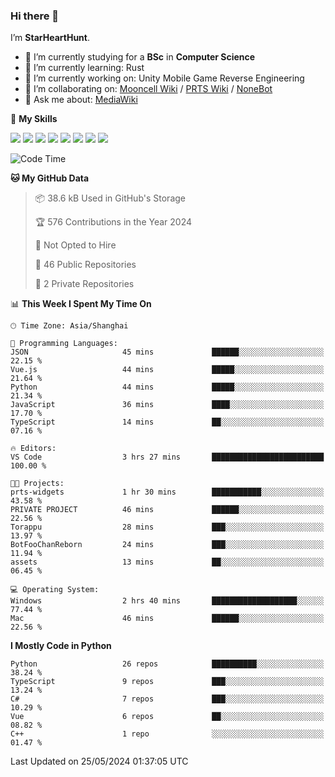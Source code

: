 ### Hi there 👋

I’m **StarHeartHunt**.

- 🏫 I’m currently studying for a **BSc** in **Computer Science**
- 🌱 I’m currently learning: Rust
- 🔭 I’m currently working on: Unity Mobile Game Reverse Engineering
- 👯 I’m collaborating on: [Mooncell Wiki](https://fgo.wiki/) / [PRTS Wiki](http://prts.wiki/) / [NoneBot](https://github.com/nonebot)
- 💬 Ask me about: [MediaWiki](https://www.mediawiki.org)

🌟 **My Skills**

![](https://img.shields.io/badge/-Python-3e74a2?style=flat-square&logo=Python&logoColor=fff)
![](https://img.shields.io/badge/-Node.js-339933?style=flat-square&logo=node.js&logoColor=fff)
![](https://img.shields.io/badge/-Vue-4fc08d?style=flat-square&logo=vue.js&logoColor=fff)
![](https://img.shields.io/badge/-React-2d98ce?style=flat-square&logo=React&logoColor=fff)
![](https://img.shields.io/badge/-TypeScript-3178C6?style=flat-square&logo=TypeScript&logoColor=fff)
![](https://img.shields.io/badge/-Docker-2496ED?style=flat-square&logo=Docker&logoColor=fff)
![](https://img.shields.io/badge/-Linux-000000?style=flat-square&logo=Linux&logoColor=fff)
![](https://img.shields.io/badge/-Dotnet-512bd4?style=flat-square&logo=.net&logoColor=fff)

<!--START_SECTION:waka-->
![Code Time](http://img.shields.io/badge/Code%20Time-1%2C026%20hrs%2056%20mins-blue)

**🐱 My GitHub Data** 

> 📦 38.6 kB Used in GitHub's Storage 
 > 
> 🏆 576 Contributions in the Year 2024
 > 
> 🚫 Not Opted to Hire
 > 
> 📜 46 Public Repositories 
 > 
> 🔑 2 Private Repositories 
 > 
📊 **This Week I Spent My Time On** 

```text
🕑︎ Time Zone: Asia/Shanghai

💬 Programming Languages: 
JSON                     45 mins             ██████░░░░░░░░░░░░░░░░░░░   22.15 % 
Vue.js                   44 mins             █████░░░░░░░░░░░░░░░░░░░░   21.64 % 
Python                   44 mins             █████░░░░░░░░░░░░░░░░░░░░   21.34 % 
JavaScript               36 mins             ████░░░░░░░░░░░░░░░░░░░░░   17.70 % 
TypeScript               14 mins             ██░░░░░░░░░░░░░░░░░░░░░░░   07.16 % 

🔥 Editors: 
VS Code                  3 hrs 27 mins       █████████████████████████   100.00 % 

🐱‍💻 Projects: 
prts-widgets             1 hr 30 mins        ███████████░░░░░░░░░░░░░░   43.58 % 
PRIVATE PROJECT          46 mins             ██████░░░░░░░░░░░░░░░░░░░   22.56 % 
Torappu                  28 mins             ███░░░░░░░░░░░░░░░░░░░░░░   13.97 % 
BotFooChanReborn         24 mins             ███░░░░░░░░░░░░░░░░░░░░░░   11.94 % 
assets                   13 mins             ██░░░░░░░░░░░░░░░░░░░░░░░   06.45 % 

💻 Operating System: 
Windows                  2 hrs 40 mins       ███████████████████░░░░░░   77.44 % 
Mac                      46 mins             ██████░░░░░░░░░░░░░░░░░░░   22.56 % 
```

**I Mostly Code in Python** 

```text
Python                   26 repos            ██████████░░░░░░░░░░░░░░░   38.24 % 
TypeScript               9 repos             ███░░░░░░░░░░░░░░░░░░░░░░   13.24 % 
C#                       7 repos             ███░░░░░░░░░░░░░░░░░░░░░░   10.29 % 
Vue                      6 repos             ██░░░░░░░░░░░░░░░░░░░░░░░   08.82 % 
C++                      1 repo              ░░░░░░░░░░░░░░░░░░░░░░░░░   01.47 % 
```




 Last Updated on 25/05/2024 01:37:05 UTC
<!--END_SECTION:waka-->
